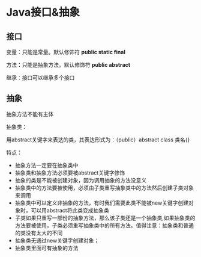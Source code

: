 # Java接口&抽象

## 接口

变量：只能是常量。默认修饰符 **public static final**

方法：只能是抽象方法。默认修饰符 **public abstract**

继承：接口可以继承多个接口

## 抽象

抽象方法不能有主体

抽象类：

用abstract关键字来表达的类，其表达形式为：（public）abstract class 类名{}

特点：

- 抽象方法一定要在抽象类中
- 抽象类和抽象方法必须要被abstract关键字修饰
- 抽象的类是不能被创建对象，因为调用抽象的方法没意义
- 抽象类中的方法要被使用，必须由子类重写抽象类中的方法然后创建子类对象来调用
- 抽象类中可以定义非抽象的方法，有时我们需要此类不能被new关键字创建对象时，可以用abstract将此类变成抽象类
- 子类如果只重写一部份的抽象方法，那么该子类还是一个抽象类,如果抽象类的方法要被使用，子类必须重写抽象类中的所有方法。值得注意：抽象类和普通的类没有太大的不同
- 抽象类无通过new关键字创建对象；
- 抽象类里面可有抽象的方法

